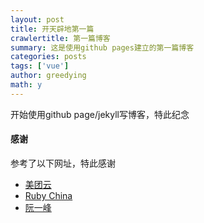 ```yaml
---
layout: post
title: 开天辟地第一篇
crawlertitle: 第一篇博客
summary: 这是使用github pages建立的第一篇博客
categories: posts
tags: ['vue']
author: greedying
math: y
---
```


开始使用github page/jekyll写博客，特此纪念

#### 感谢

参考了以下网址，特此感谢

- [美团云](https://mos.meituan.com/library/22/how-to-install-jekyll-on-centos6/)
- [Ruby China](http://ruby-china.org/wiki/rvm-guide)
- [阮一峰](http://www.ruanyifeng.com/blog/2012/08/blogging_with_jekyll.html)
